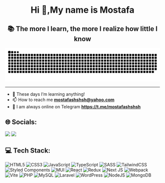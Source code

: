 
<h1 align='center'>Hi 👋,My name is Mostafa</h1>
<h2 align="center">
  <strong>📚 The more I learn, the more I realize how little I know </strong>
</h2>

<picture> <source media="(prefers-color-scheme: dark)" srcset="https://raw.githubusercontent.com/platane/snk/output/github-contribution-grid-snake-dark.svg" /> <source media="(prefers-color-scheme: light)" srcset="https://raw.githubusercontent.com/platane/snk/output/github-contribution-grid-snake.svg" /> <img alt="github contribution grid snake animation" src="https://raw.githubusercontent.com/platane/snk/output/github-contribution-grid-snake.svg" /> </picture>

---


- 🌱 These days I’m learning anything!
- 📫 How to reach me  **mostafashshsh@yahoo.com**
- 📶 I am always online on Telegram **https://t.me/mostafashshsh**

## 🌐 Socials:

<a href='https://instagram.com/mostafaa__sh'><img src='https://img.shields.io/badge/Instagram-%23E4405F.svg?style=for-the-badge&logo=Instagram&logoColor=white'/></a>
<a href='https://www.linkedin.com/in/mostafa-sh-b08102304'><img src='https://img.shields.io/badge/linkedin-%230077B5.svg?style=for-the-badge&logo=linkedin&logoColor=white'/></a>


<h2 align='left'>💻 Tech Stack:</h2>



![HTML5](https://img.shields.io/badge/html5-%23E34F26.svg?style=for-the-badge&logo=html5&logoColor=white)
![CSS3](https://img.shields.io/badge/css3-%231572B6.svg?style=for-the-badge&logo=css3&logoColor=white)
![JavaScript](https://img.shields.io/badge/javascript-%23323330.svg?style=for-the-badge&logo=javascript&logoColor=%23F7DF1E)
![TypeScript](https://img.shields.io/badge/typescript-%23007ACC.svg?style=for-the-badge&logo=typescript&logoColor=white)
![SASS](https://img.shields.io/badge/SASS-hotpink.svg?style=for-the-badge&logo=SASS&logoColor=white)
![TailwindCSS](https://img.shields.io/badge/tailwindcss-%2338B2AC.svg?style=for-the-badge&logo=tailwind-css&logoColor=white)
![Styled Components](https://img.shields.io/badge/styled--components-DB7093?style=for-the-badge&logo=styled-components&logoColor=white)
![MUI](https://img.shields.io/badge/MUI-%230081CB.svg?style=for-the-badge&logo=mui&logoColor=white)
![React](https://img.shields.io/badge/react-%2320232a.svg?style=for-the-badge&logo=react&logoColor=%2361DAFB)
![Redux](https://img.shields.io/badge/redux-%23593d88.svg?style=for-the-badge&logo=redux&logoColor=white)
![Next JS](https://img.shields.io/badge/Next-black?style=for-the-badge&logo=next.js&logoColor=white)
![Webpack](https://img.shields.io/badge/webpack-%238DD6F9.svg?style=for-the-badge&logo=webpack&logoColor=black)
![Vite](https://img.shields.io/badge/vite-%23646CFF.svg?style=for-the-badge&logo=vite&logoColor=white)
![PHP](https://img.shields.io/badge/php-%23777BB4.svg?style=for-the-badge&logo=php&logoColor=white)
![MySQL](https://img.shields.io/badge/mysql-4479A1.svg?style=for-the-badge&logo=mysql&logoColor=white)
![Laravel](https://img.shields.io/badge/laravel-%23FF2D20.svg?style=for-the-badge&logo=laravel&logoColor=white)
![WordPress](https://img.shields.io/badge/WordPress-%23117AC9.svg?style=for-the-badge&logo=WordPress&logoColor=white)
![NodeJS](https://img.shields.io/badge/node.js-6DA55F?style=for-the-badge&logo=node.js&logoColor=white)
![MongoDB](https://img.shields.io/badge/MongoDB-%234ea94b.svg?style=for-the-badge&logo=mongodb&logoColor=white)



<!--
**mostafaa-sh/mostafaa-sh** is a ✨ _special_ ✨ repository because its `README.md` (this file) appears on your GitHub profile.

Here are some ideas to get you started:

- 🔭 I’m currently working on ...
- 🌱 I’m currently learning ...
- 👯 I’m looking to collaborate on ...
- 🤔 I’m looking for help with ...
- 💬 Ask me about ...
- 📫 How to reach me: ...
- 😄 Pronouns: ...
- ⚡ Fun fact: ...
-->
